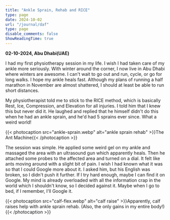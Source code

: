 ```yaml
---
title: "Ankle Sprain, Rehab and RICE"
type: page
date: 2024-10-02
url: "/journal/daf"
type: page
disable_comments: false
ShowReadingTime: true
---
```

**02-10-2024, Abu Dhabi(UAE)**

I had my first physiotherapy session in my life. I wish I had taken care of my ankle more seriously. With winter around the corner, I now live in Abu Dhabi where winters are awesome. I can't wait to go out and run, cycle, or go for long walks. I hope my ankle heals fast. Although my plans of running a half marathon in November are almost shattered, I should at least be able to run short distances. 

My physiotherapist told me to stick to the RICE method, which is basically Rest, Ice, Compression, and Elevation for all injuries. I told him that I knew this but never did it. He laughed and replied that he himself didn't do this when he had an ankle sprain, and he'd had 5 sprains ever since. What a weird world! 

{{< photocaption src="ankle-sprain.webp" alt="ankle sprain rehab" >}}The Ant Machine{{< /photocaption >}}

The session was simple. He applied some weird gel on my ankle and massaged the area with an ultrasound gun which apparently heals. Then he attached some probes to the affected area and turned on a dial. It felt like ants moving around with a slight bit of pain. I wish I had known what it was so that I could Google more about it. I asked him, but his English was broken, so I didn't push it further. If I try hard enough, maybe I can find it on Google. My mind is already overloaded with all the information crap in the world which I shouldn't know, so I decided against it. Maybe when I go to bed, if I remember, I'll Google it.

{{< photocaption src="calf-flex.webp" alt="calf raise" >}}Apparently, calf raises help with ankle sprain rehab. (Also, the only gains in my entire body!){{< /photocaption >}}
